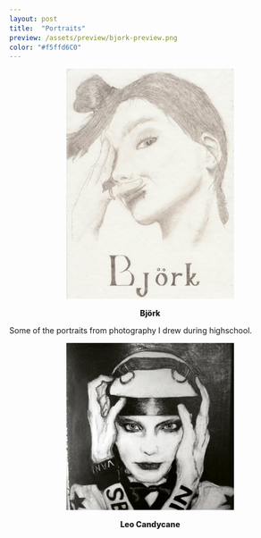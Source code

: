 ```yaml
---
layout: post
title:  "Portraits"
preview: /assets/preview/bjork-preview.png
color: "#f5ffd6C0"
---
```



<p align="center">
    <img src="/assets/bjork.jpg" width="300"/>
</p>
<p align="center">
<span style="font-weight: 800;">Björk</span>
 </p>
Some of the portraits from photography I drew during highschool.


<p align="center">
	   <img src="/assets/leo-full.png" width="300"/>
</p>
<p align="center">
<span style="font-weight: 800;">Leo Candycane</span>
 </p>

